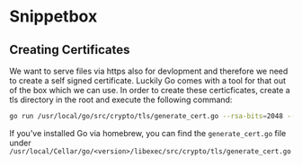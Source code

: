 # Snippetbox

## Creating Certificates

We want to serve files via https also for devlopment and therefore we need to
create a self signed certificate. Luckily Go comes with a tool for that out
of the box which we can use. In order to create these certicficates, create a
tls directory in the root and execute the following command:

```bash
go run /usr/local/go/src/crypto/tls/generate_cert.go --rsa-bits=2048 --host=localhost
```

If you've installed Go via homebrew, you can find the `generate_cert.go` file under
`/usr/local/Cellar/go/<version>/libexec/src/crypto/tls/generate_cert.go`

